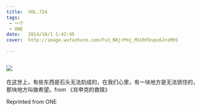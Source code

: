 ```yaml
---
title:	VOL.724
tags:
 - 一个
 - ONE
date:	2014/10/1 1:42:45
cover:	http://image.wufazhuce.com/Fu3_N8jrPmj_MiUhFbvps6JniMhS

---
```

![](http://image.wufazhuce.com/Fu3_N8jrPmj_MiUhFbvps6JniMhS)
---

在这世上，有些东西是石头无法刻成的，在我们心里，有一块地方是无法锁住的，那块地方叫做希望。from 《肖申克的救赎》
 
Reprinted from ONE

